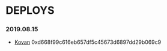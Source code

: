 # DEPLOYS

### 2019.08.15
* [Kovan](https://kovan.etherscan.io/address/0xd668f99c616eb657df5c45673d6897dd29b069c9) 0xd668f99c616eb657df5c45673d6897dd29b069c9
